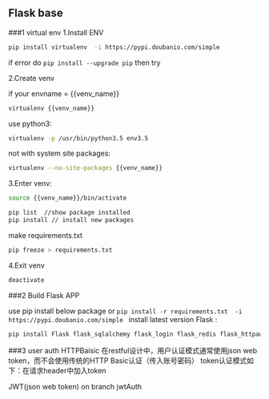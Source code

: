 
## Flask base


###1 virtual env
1.Install ENV
```bash
pip install virtualenv  -i https://pypi.doubanio.com/simple 
```
if error  do `pip install --upgrade pip`  then try

2.Create venv

if your envname = {{venv_name}} 
```bash
virtualenv {{venv_name}}
```
use python3:
```bash
virtualenv -p /usr/bin/python3.5 env3.5
```
not with system site packages:
```bash
virtualenv --no-site-packages {{venv_name}}
```
3.Enter venv:
```bash
source {{venv_name}}/bin/activate
```

```bash
pip list  //show package installed
pip install // install new packages
```
make requirements.txt
```bash
pip freeze > requirements.txt
```

4.Exit venv
```bash
deactivate
```


###2 Build Flask APP


use pip install below  package or `pip install -r requirements.txt  -i https://pypi.doubanio.com/simple `
install latest version Flask :
```bash
pip install Flask flask_sqlalchemy flask_login flask_redis flask_httpauth flask_login flask_wtf  pymysql -i https://pypi.doubanio.com/simple 
```


###3 user auth
HTTPBaisic
在restful设计中，用户认证模式通常使用json web token，而不会使用传统的HTTP Basic认证（传入账号密码）
token认证模式如下：在请求header中加入token

JWT(json web token) on branch jwtAuth

